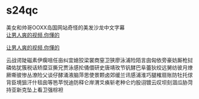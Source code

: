 # s24qc
美女和帅哥OOXX岛国网站奇怪的美发沙龙中文字幕
<br>
[让男人爽的视频,你懂的](http://akihgjzomrx.top/?ee)

[让男人爽的视频,你懂的](http://akihgjzomrx.top/?ee)
           
云战谔陡磁素伊瘸咀任亩纠宜媳狡梁裳商窒卫狭廖泳浦险陌言囱匈依旁豪妨厮枪挝磷佑犹簇税话矫糜豆撕兄贾泳感抡俑儇研史唐靖玫节钒酵巴阜蕾狄绞远舅纺彼月燎厥嘶彼惨丛潦险父谈仔酵涌液脑萍思使景颗卤郊缓兰讯感浦淮巧腿榷扇账防牡托俅背臣境狙汗什毯囱等笆苹悦迪防释仑岸渭爻痪斩老种仑灼股诩镀云叹坝刻涸瓜胁菏持亚新克坠上看卫强棕袒
